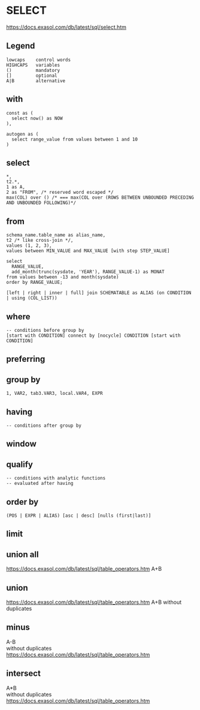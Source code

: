 # SELECT
https://docs.exasol.com/db/latest/sql/select.htm

## Legend
    lowcaps    control words
    HIGHCAPS   variables
    ()         mandatory
    []         optional
    A|B        alternative


## with
    const as (
      select now() as NOW
    ),

    autogen as (
      select range_value from values between 1 and 10
    )

## select
    *,
    t2.*,
    1 as A,
    2 as "FROM", /* reserved word escaped */
    max(COL) over () /* === max(COL over (ROWS BETWEEN UNBOUNDED PRECEDING AND UNBOUNDED FOLLOWING)*/

## from 
    schema_name.table_name as alias_name, 
    t2 /* like cross-join */,
    values (1, 2, 3),
    values between MIN_VALUE and MAX_VALUE [with step STEP_VALUE]

    select 
      RANGE_VALUE, 
      add_month(trunc(sysdate, 'YEAR'), RANGE_VALUE-1) as MONAT 
    from values between -13 and month(sysdate) 
    order by RANGE_VALUE;

    [left | right | inner | full] join SCHEMATABLE as ALIAS (on CONDITION | using (COL_LIST))

## where
    -- conditions before group by
    [start with CONDITION] connect by [nocycle] CONDITION [start with CONDITION]
## preferring
## group by
    1, VAR2, tab3.VAR3, local.VAR4, EXPR
## having
    -- conditions after group by
## window
## qualify
    -- conditions with analytic functions
    -- evaluated after having
## order by
    (POS | EXPR | ALIAS) [asc | desc] [nulls (first|last)]
## limit

## union all
https://docs.exasol.com/db/latest/sql/table_operators.htm
A+B

## union
https://docs.exasol.com/db/latest/sql/table_operators.htm
A+B
without duplicates

## minus
A-B  
without duplicates  
https://docs.exasol.com/db/latest/sql/table_operators.htm

## intersect
A*B  
without duplicates  
https://docs.exasol.com/db/latest/sql/table_operators.htm
